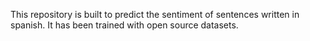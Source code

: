 This repository is built to predict the sentiment of sentences written in spanish. It has been trained with open source datasets. 
